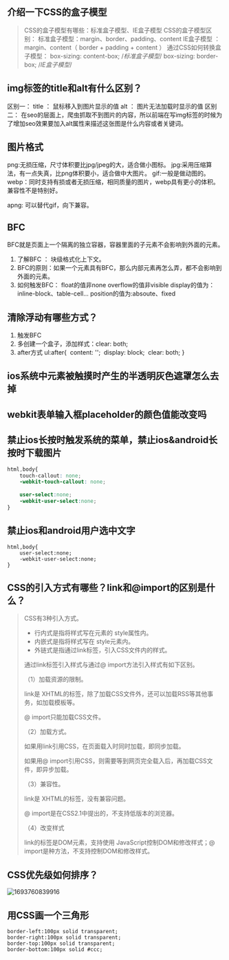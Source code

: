 ## 介绍一下CSS的盒子模型

> CSS的盒子模型有哪些：标准盒子模型、IE盒子模型
> CSS的盒子模型区别：
>   标准盒子模型：margin、border、padding、content
>   IE盒子模型 ：margin、content（ border +  padding  + content ）
> 通过CSS如何转换盒子模型：
>   box-sizing: content-box;  /*标准盒子模型*/
>   box-sizing: border-box;   /*IE盒子模型*/

## img标签的title和alt有什么区别？

区别一：
  title ： 鼠标移入到图片显示的值
  alt   ： 图片无法加载时显示的值
区别二：
  在seo的层面上，爬虫抓取不到图片的内容，所以前端在写img标签的时候为了增加seo效果要加入alt属性来描述这张图是什么内容或者关键词。

## 图片格式

png:无损压缩，尺寸体积要比jpg/jpeg的大，适合做小图标。
jpg:采用压缩算法，有一点失真，比png体积要小，适合做中大图片。
gif:一般是做动图的。
webp：同时支持有损或者无损压缩，相同质量的图片，webp具有更小的体积。兼容性不是特别好。

apng: 可以替代gif，向下兼容。

## BFC

BFC就是页面上一个隔离的独立容器，容器里面的子元素不会影响到外面的元素。

1. 了解BFC ： 块级格式化上下文。
2. BFC的原则：如果一个元素具有BFC，那么内部元素再怎么弄，都不会影响到外面的元素。
3. 如何触发BFC：
   float的值非none
   overflow的值非visible
   display的值为：inline-block、table-cell...
   position的值为:absoute、fixed

## 清除浮动有哪些方式？

  1. 触发BFC
  2. 多创建一个盒子，添加样式：clear: both;
  3. after方式
    ul:after{
    ​		content: '';
    ​		display: block;
    ​		clear: both;
    }

## ios系统中元素被触摸时产生的半透明灰色遮罩怎么去掉

<style>
	a,button,input,textarea{
		-webkit-tap-highlight-color: rgba(0,0,0,0);
	}
</style>

## webkit表单输入框placeholder的颜色值能改变吗

<style type="text/css">
	input::-webkit-input-placeholder{
		color:red;
	}
</style>

## 禁止ios长按时触发系统的菜单，禁止ios&android长按时下载图片

```css
html,body{
	touch-callout: none;
	-webkit-touch-callout: none;
	
	user-select:none;
	-webkit-user-select:none;
}
```

## 禁止ios和android用户选中文字

```
html,body{
	user-select:none;
	-webkit-user-select:none;
}
```

## CSS的引入方式有哪些？link和@import的区别是什么？

> CSS有3种引入方式。
>
> - 行内式是指将样式写在元素的 style属性内。
> - 内嵌式是指将样式写在 style元素内。
> - 外链式是指通过link标签，引入CSS文件内的样式。
>
> 通过link标签引入样式与通过@ import方法引入样式有如下区别。
>
> （1）加载资源的限制。
>
> link是 XHTML的标签，除了加载CSS文件外，还可以加载RSS等其他事务，如加载模板等。
>
> @ import只能加载CSS文件。
>
> （2）加载方式。
>
> 如果用link引用CSS，在页面载入时同时加载，即同步加载。
>
> 如果用@ import引用CSS，则需要等到网页完全载入后，再加载CSS文件，即异步加载。
>
> （3）兼容性。
>
> link是 XHTML的标签，没有兼容问题。
>
> @ import是在CSS2.1中提出的，不支持低版本的浏览器。
>
> （4）改变样式
>
> link的标签是DOM元素，支持使用 JavaScript控制DOM和修改样式；@ import是种方法，不支持控制DOM和修改样式。

## CSS优先级如何排序？

![1693760839916](C:\Users\刘好鸭儿廋先生\AppData\Roaming\Typora\typora-user-images\1693760839916.png)

## 用CSS画一个三角形

```
border-left:100px solid transparent;
border-right:100px solid transparent;
border-top:100px solid transparent;
border-bottom:100px solid #ccc;
```

